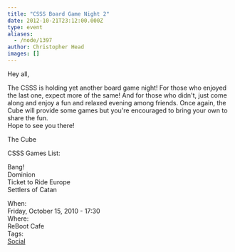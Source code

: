 ```yaml
---
title: "CSSS Board Game Night 2"
date: 2012-10-21T23:12:00.000Z
type: event
aliases:
  - /node/1397
author: Christopher Head
images: []
---
```


<div class="field field-name-body field-type-text-with-summary field-label-hidden"><div class="field-items"><div class="field-item even"><p>Hey all,</p>
<p>The CSSS is holding yet another board game night! For those who enjoyed the last one, expect more of the same! And for those who didn&apos;t, just come along and enjoy a fun and relaxed evening among friends. Once again, the Cube will provide some games but you&apos;re encouraged to bring your own to share the fun.<br>
Hope to see you there!</p>
<p>The Cube</p>
<p>CSSS Games List:</p>
<p>Bang!<br>
Dominion<br>
Ticket to Ride Europe<br>
Settlers of Catan</p>
</div></div></div><div class="field field-name-field-dates field-type-datetime field-label-above"><div class="field-label">When:&#xA0;</div><div class="field-items"><div class="field-item even"><span class="date-display-single">Friday, October 15, 2010 - 17:30</span></div></div></div><div class="field field-name-field-location field-type-text field-label-above"><div class="field-label">Where:&#xA0;</div><div class="field-items"><div class="field-item even">ReBoot Cafe</div></div></div>    <footer>
    <div class="field field-name-field-tags field-type-taxonomy-term-reference field-label-above"><div class="field-label">Tags:&#xA0;</div><div class="field-items"><div class="field-item even"><a href="/social">Social</a></div></div></div>      </footer>